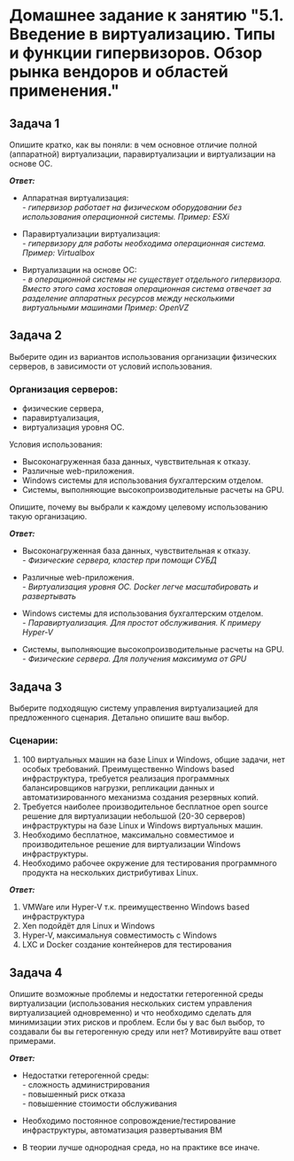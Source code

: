 # Домашнее задание к занятию "5.1. Введение в виртуализацию. Типы и функции гипервизоров. Обзор рынка вендоров и областей применения."

## Задача 1
Опишите кратко, как вы поняли: в чем основное отличие полной (аппаратной) виртуализации, паравиртуализации и виртуализации на основе ОС.

***Ответ:***

- Аппаратная виртуализация:<br> 
  \- *гипервизор работает на физическом оборудовании без использования операционной системы.
  Пример: ESXi*

- Паравиртуализации виртуализация:<br>
  \- *гипервизору для работы необходима операционная система.
Пример: Virtualbox*


- Виртуализации на основе ОС:<br>
  \- *в операционной системы не существует отдельного гипервизора. Вместо этого сама хостовая операционная система отвечает за разделение аппаратных ресурсов между несколькими виртуальными машинами
Пример: OpenVZ*

## Задача 2
Выберите один из вариантов использования организации физических серверов, в зависимости от условий использования.

### Организация серверов:

* физические сервера,
* паравиртуализация,
* виртуализация уровня ОС.

Условия использования:

* Высоконагруженная база данных, чувствительная к отказу.
* Различные web-приложения.
* Windows системы для использования бухгалтерским отделом.
* Системы, выполняющие высокопроизводительные расчеты на GPU.

Опишите, почему вы выбрали к каждому целевому использованию такую организацию.

***Ответ:***

* Высоконагруженная база данных, чувствительная к отказу.<br>
  \- *Физические сервера, кластер при помощи СУБД*

* Различные web-приложения.<br>
  \- *Виртуализация уровня ОС. Docker легче масштабировать и развертывать*

* Windows системы для использования бухгалтерским отделом.<br>
  \- *Паравиртуализация. Для простот обслуживания. К примеру Hyper-V*

* Системы, выполняющие высокопроизводительные расчеты на GPU.<br>
  \- *Физические сервера. Для получения максимума от GPU*




## Задача 3

Выберите подходящую систему управления виртуализацией для предложенного сценария. Детально опишите ваш выбор.

### Сценарии:

1. 100 виртуальных машин на базе Linux и Windows, общие задачи, нет особых требований. Преимущественно Windows based инфраструктура, требуется реализация программных балансировщиков нагрузки, репликации данных и автоматизированного механизма создания резервных копий.
2.  Требуется наиболее производительное бесплатное open source решение для виртуализации небольшой (20-30 серверов) инфраструктуры на базе Linux и Windows виртуальных машин.
3. Необходимо бесплатное, максимально совместимое и производительное решение для виртуализации Windows инфраструктуры.
4. Необходимо рабочее окружение для тестирования программного продукта на нескольких дистрибутивах Linux.



***Ответ:***

1. VMWare или Hyper-V т.к. преимущественно Windows based инфраструктура
2. Xen подойдёт для Linux и Windows
3. Hyper-V, максимальнуя совместимость с Windows
4. LXC и Docker создание контейнеров для тестирования


## Задача 4
Опишите возможные проблемы и недостатки гетерогенной среды виртуализации (использования нескольких систем управления виртуализацией одновременно) и что необходимо сделать для минимизации этих рисков и проблем. Если бы у вас был выбор, то создавали бы вы гетерогенную среду или нет? Мотивируйте ваш ответ примерами.

***Ответ:***

* Недостатки гетерогенной среды:<br>
\- сложность администрирования<br>
\- повышенный риск отказа<br>
\- повышенние стоимости обслуживания<br>

* Необходимо постоянное сопровождение/тестирование инфраструктуры, автоматизация развертывания ВМ

* В теории лучше однородная среда, но на практике все иначе.
